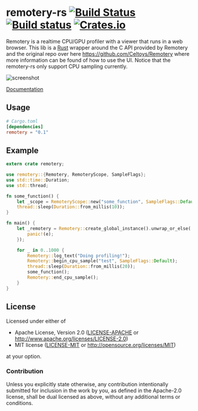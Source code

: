 # remotery-rs [![Build Status](https://travis-ci.org/emoon/remotery-rs.svg?branch=master)](https://travis-ci.org/emoon/remotery-rs) [![Build status](https://ci.appveyor.com/api/projects/status/ipdufbh57655ln1q?svg=true)](https://ci.appveyor.com/project/emoon/remotery-rs) [![Crates.io](https://img.shields.io/crates/v/remotery.svg)](https://crates.io/crates/remotery)

Remotery is a realtime CPU/GPU profiler with a viewer that runs in a web browser. This lib is a [Rust](https://www.rust-lang.org) wrapper around the C API provided by Remotery and the original repo over here https://github.com/Celtoys/Remotery where more information can be found of how to use the UI. Notice that the remotery-rs only support CPU sampling currently.

![screenshot](https://github.com/Celtoys/Remotery/raw/master/screenshot.png?raw=true)

[Documentation](http://prodbg.com/remotery/remotery/index.html)

Usage
-----

```toml
# Cargo.toml
[dependencies]
remotery = "0.1"
```

Example
-------

```rust
extern crate remotery;

use remotery::{Remotery, RemoteryScope, SampleFlags};
use std::time::Duration;
use std::thread;

fn some_function() {
    let _scope = RemoteryScope::new("some_function", SampleFlags::Default);
    thread::sleep(Duration::from_millis(10));
}

fn main() {
    let _remotery = Remotery::create_global_instance().unwrap_or_else(|e| {
    	panic!(e);
	});

    for _ in 0..1000 {
        Remotery::log_text("Doing profiling!");
        Remotery::begin_cpu_sample("test", SampleFlags::Default);
        thread::sleep(Duration::from_millis(20));
        some_function();
        Remotery::end_cpu_sample();
    }
}
```
## License

Licensed under either of

 * Apache License, Version 2.0 ([LICENSE-APACHE](LICENSE-APACHE) or http://www.apache.org/licenses/LICENSE-2.0)
 * MIT license ([LICENSE-MIT](LICENSE-MIT) or http://opensource.org/licenses/MIT)

at your option.

### Contribution

Unless you explicitly state otherwise, any contribution intentionally submitted for inclusion in the work by you, as defined in the Apache-2.0 license, shall be dual licensed as above, without any additional terms or conditions.
